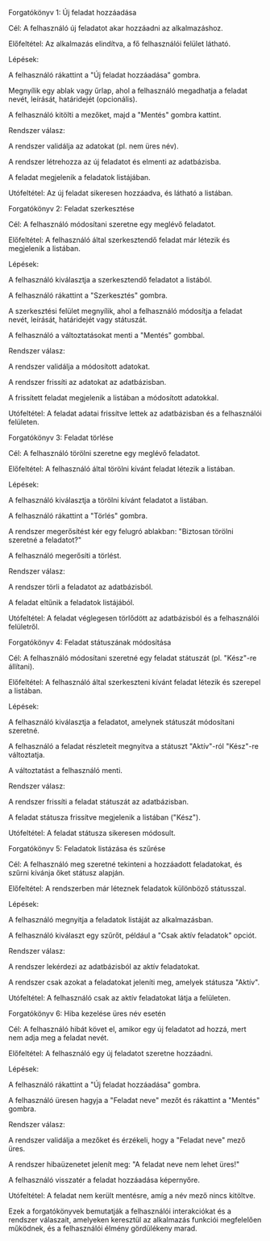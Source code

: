 Forgatókönyv 1: Új feladat hozzáadása

Cél: A felhasználó új feladatot akar hozzáadni az alkalmazáshoz.

Előfeltétel: Az alkalmazás elindítva, a fő felhasználói felület látható.

Lépések:

A felhasználó rákattint a "Új feladat hozzáadása" gombra.

Megnyílik egy ablak vagy űrlap, ahol a felhasználó megadhatja a feladat nevét, leírását, határidejét (opcionális).

A felhasználó kitölti a mezőket, majd a "Mentés" gombra kattint.

Rendszer válasz:

A rendszer validálja az adatokat (pl. nem üres név).

A rendszer létrehozza az új feladatot és elmenti az adatbázisba.

A feladat megjelenik a feladatok listájában.

Utófeltétel: Az új feladat sikeresen hozzáadva, és látható a listában.

Forgatókönyv 2: Feladat szerkesztése

Cél: A felhasználó módosítani szeretne egy meglévő feladatot.

Előfeltétel: A felhasználó által szerkesztendő feladat már létezik és megjelenik a listában.

Lépések:

A felhasználó kiválasztja a szerkesztendő feladatot a listából.

A felhasználó rákattint a "Szerkesztés" gombra.

A szerkesztési felület megnyílik, ahol a felhasználó módosítja a feladat nevét, leírását, határidejét vagy státuszát.

A felhasználó a változtatásokat menti a "Mentés" gombbal.

Rendszer válasz:

A rendszer validálja a módosított adatokat.

A rendszer frissíti az adatokat az adatbázisban.

A frissített feladat megjelenik a listában a módosított adatokkal.

Utófeltétel: A feladat adatai frissítve lettek az adatbázisban és a felhasználói felületen.

Forgatókönyv 3: Feladat törlése

Cél: A felhasználó törölni szeretne egy meglévő feladatot.

Előfeltétel: A felhasználó által törölni kívánt feladat létezik a listában.

Lépések:

A felhasználó kiválasztja a törölni kívánt feladatot a listában.

A felhasználó rákattint a "Törlés" gombra.

A rendszer megerősítést kér egy felugró ablakban: "Biztosan törölni szeretné a feladatot?"

A felhasználó megerősíti a törlést.

Rendszer válasz:

A rendszer törli a feladatot az adatbázisból.

A feladat eltűnik a feladatok listájából.

Utófeltétel: A feladat véglegesen törlődött az adatbázisból és a felhasználói felületről.

Forgatókönyv 4: Feladat státuszának módosítása

Cél: A felhasználó módosítani szeretné egy feladat státuszát (pl. "Kész"-re állítani).

Előfeltétel: A felhasználó által szerkeszteni kívánt feladat létezik és szerepel a listában.

Lépések:

A felhasználó kiválasztja a feladatot, amelynek státuszát módosítani szeretné.

A felhasználó a feladat részleteit megnyitva a státuszt "Aktív"-ról "Kész"-re változtatja.

A változtatást a felhasználó menti.

Rendszer válasz:

A rendszer frissíti a feladat státuszát az adatbázisban.

A feladat státusza frissítve megjelenik a listában ("Kész").

Utófeltétel: A feladat státusza sikeresen módosult.

Forgatókönyv 5: Feladatok listázása és szűrése

Cél: A felhasználó meg szeretné tekinteni a hozzáadott feladatokat, és szűrni kívánja őket státusz alapján.

Előfeltétel: A rendszerben már léteznek feladatok különböző státusszal.

Lépések:

A felhasználó megnyitja a feladatok listáját az alkalmazásban.

A felhasználó kiválaszt egy szűrőt, például a "Csak aktív feladatok" opciót.

Rendszer válasz:

A rendszer lekérdezi az adatbázisból az aktív feladatokat.

A rendszer csak azokat a feladatokat jeleníti meg, amelyek státusza "Aktív".

Utófeltétel: A felhasználó csak az aktív feladatokat látja a felületen.

Forgatókönyv 6: Hiba kezelése üres név esetén

Cél: A felhasználó hibát követ el, amikor egy új feladatot ad hozzá, mert nem adja meg a feladat nevét.

Előfeltétel: A felhasználó egy új feladatot szeretne hozzáadni.

Lépések:

A felhasználó rákattint a "Új feladat hozzáadása" gombra.

A felhasználó üresen hagyja a "Feladat neve" mezőt és rákattint a "Mentés" gombra.

Rendszer válasz:

A rendszer validálja a mezőket és érzékeli, hogy a "Feladat neve" mező üres.

A rendszer hibaüzenetet jelenít meg: "A feladat neve nem lehet üres!"

A felhasználó visszatér a feladat hozzáadása képernyőre.

Utófeltétel: A feladat nem került mentésre, amíg a név mező nincs kitöltve.

Ezek a forgatókönyvek bemutatják a felhasználói interakciókat és a rendszer válaszait, amelyeken keresztül az alkalmazás funkciói megfelelően működnek, és a felhasználói élmény gördülékeny marad.